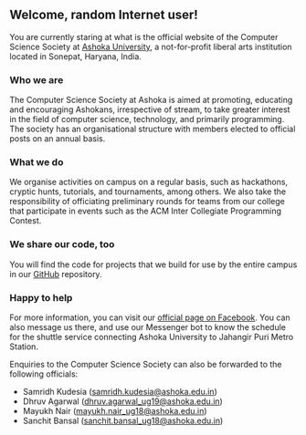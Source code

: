 ## Welcome, random Internet user!

You are currently staring at what is the official website of the Computer Science Society at [Ashoka University](http://ashoka.edu.in), a not-for-profit liberal arts institution located in Sonepat, Haryana, India.

### Who we are

The Computer Science Society at Ashoka is aimed at promoting, educating and encouraging Ashokans, irrespective of stream, to take greater interest in the field of computer science, technology, and primarily programming. The society has an organisational structure with members elected to official posts on an annual basis.

### What we do

We organise activities on campus on a regular basis, such as hackathons, cryptic hunts, tutorials, and tournaments, among others. We also take the responsibility of officiating preliminary rounds for teams from our college that participate in events such as the ACM Inter Collegiate Programming Contest.

### We share our code, too

You will find the code for projects that we build for use by the entire campus in our [GitHub](https://github.com/ashoka-cs) repository.

### Happy to help

For more information, you can visit our [official page on Facebook](https://www.facebook.com/Computer-Science-Society-Ashoka-University-2170575066500830/). You can also message us there, and use our Messenger bot to know the schedule for the shuttle service connecting Ashoka University to Jahangir Puri Metro Station.

Enquiries to the Computer Science Society can also be forwarded to the following officials:

- Samridh Kudesia ([samridh.kudesia@ashoka.edu.in](mailto:samridh.kudesia@ashoka.edu.in))
- Dhruv Agarwal ([dhruv.agarwal_ug19@ashoka.edu.in](mailto:dhruv.agarwal_ug19@ashoka.edu.in))
- Mayukh Nair ([mayukh.nair_ug18@ashoka.edu.in](mailto:mayukh.nair_ug18@ashoka.edu.in))
- Sanchit Bansal ([sanchit.bansal_ug18@ashoka.edu.in](mailto:sanchit.bansal_ug18@ashoka.edu.in))

